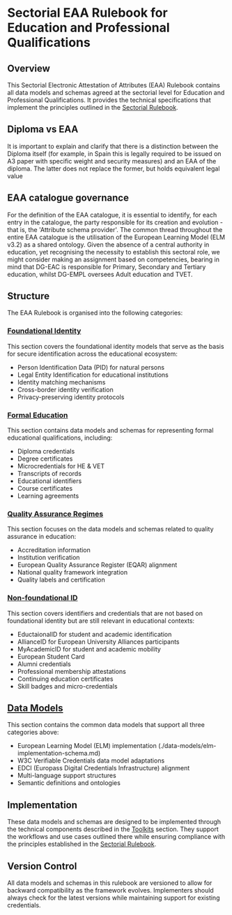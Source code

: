 # Sectorial EAA Rulebook for Education and Professional Qualifications

## Overview

This Sectorial Electronic Attestation of Attributes (EAA) Rulebook contains all data models and schemas agreed at the sectorial level for Education and Professional Qualifications. It provides the technical specifications that implement the principles outlined in the [Sectorial Rulebook](../sectorial-rulebook/).

## Diploma vs EAA

It is important to explain and clarify that there is a distinction between the Diploma itself (for example, in Spain this is legally required to be issued on A3 paper with specific weight and security measures) and an EAA of the diploma. The latter does not replace the former, but holds equivalent legal value

## EAA catalogue governance
For the definition of the EAA catalogue, it is essential to identify, for each entry in the catalogue, the party responsible for its creation and evolution - that is, the 'Attribute schema provider'.
The common thread throughout the entire EAA catalogue is the utilisation of the European Learning Model (ELM v3.2) as a shared ontology.
Given the absence of a central authority in education, yet recognising the necessity to establish this sectoral role, we might consider making an assignment based on competencies, bearing in mind that DG-EAC is responsible for Primary, Secondary and Tertiary education, whilst DG-EMPL oversees Adult education and TVET.


## Structure

The EAA Rulebook is organised into the following categories:

### [Foundational Identity](./foundational-identity/)

This section covers the foundational identity models that serve as the basis for secure identification across the educational ecosystem:

- Person Identification Data (PID) for natural persons
- Legal Entity Identification for educational institutions
- Identity matching mechanisms
- Cross-border identity verification
- Privacy-preserving identity protocols

### [Formal Education](./formal-education/)

This section contains data models and schemas for representing formal educational qualifications, including:

- Diploma credentials
- Degree certificates
- Microcredentials for HE & VET
- Transcripts of records
- Educational identifiers
- Course certificates
- Learning agreements

### [Quality Assurance Regimes](./quality-assurance/)

This section focuses on the data models and schemas related to quality assurance in education:

- Accreditation information
- Institution verification
- European Quality Assurance Register (EQAR) alignment
- National quality framework integration
- Quality labels and certification

### [Non-foundational ID](./non-foundational-id/)

This section covers identifiers and credentials that are not based on foundational identity but are still relevant in educational contexts:

- EductaionalID for student and academic identification
- AllianceID for European University Alliances participants
- MyAcademicID for student and academic mobility
- European Student Card
- Alumni credentials
- Professional membership attestations
- Continuing education certificates
- Skill badges and micro-credentials

## [Data Models](./data-models/)

This section contains the common data models that support all three categories above:

- European Learning Model (ELM) implementation (./data-models/elm-implementation-schema.md)
- W3C Verifiable Credentials data model adaptations
- EDCI (Europass Digital Credentials Infrastructure) alignment
- Multi-language support structures
- Semantic definitions and ontologies

## Implementation

These data models and schemas are designed to be implemented through the technical components described in the [Toolkits](../toolkits/) section. They support the workflows and use cases outlined there while ensuring compliance with the principles established in the [Sectorial Rulebook](../sectorial-rulebook/).

## Version Control

All data models and schemas in this rulebook are versioned to allow for backward compatibility as the framework evolves. Implementers should always check for the latest versions while maintaining support for existing credentials.
